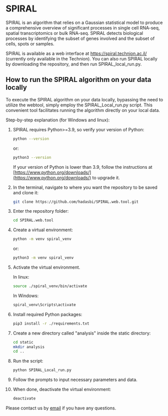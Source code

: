 # SPIRAL
SPIRAL is an algorithm that relies on a Gaussian statistical model to produce a comprehensive overview of significant
processes in single cell RNA-seq, spatial transcriptomics or bulk RNA-seq. SPIRAL detects biological processes by
identifying the subset of genes involved and the subset of cells, spots or samples.

SPIRAL is available as a web interface at https://spiral.technion.ac.il/ (currently only available in the Technion).
You can also run SPIRAL locally by downloading the repository, and then run SPIRAL_local_run.py.

## How to run the SPIRAL algorithm on your data locally
To execute the SPIRAL algorithm on your data locally, bypassing the need to utilize the webtool, simply employ the SPIRAL_Local_run.py script. 
This convenient tool facilitates running the algorithm directly on your local data.

Step-by-step explanation (for Windows and linux):

1. SPIRAL requires Python>=3.9, so verify your version of Python:
    ```sh 
    python --version
    ```
    or:
    ```sh 
    python3 --version
    ```
    If your version of Python is lower than 3.9, follow the instructions at [https://www.python.org/downloads/](https://www.python.org/downloads/) to upgrade it.

2. In the terminal, navigate to where you want the repository to be saved and clone it:
    ```sh 
    git clone https://github.com/hadasbi/SPIRAL.web.tool.git
    ```
3. Enter the repository folder:
    ```sh 
    cd SPIRAL.web.tool
    ```
4. Create a virtual environment:
    ```sh 
    python -m venv spiral_venv
    ```
    or:
    ```sh 
    python3 -m venv spiral_venv
    ```
5. Activate the virtual environment.
    
    In linux:
    ```sh 
    source ./spiral_venv/bin/activate
    ```
    In Windows:
    ```sh 
    spiral_venv\Scripts\activate
    ```
6. Install required Python packages:
    ```sh 
    pip3 install -r ./requirements.txt
    ```
7. Create a new directory called "analysis" inside the static directory:
    ```sh 
    cd static
    mkdir analysis
    cd ..
    ```
8. Run the script:
    ```sh 
    python SPIRAL_Local_run.py
    ```
9. Follow the prompts to input necessary parameters and data.
10. When done, deactivate the virtual environment:
    ```sh 
    deactivate
    ```

Please contact us by [email](mailto:hadas.biran@campus.technion.ac.il) if you have any questions.
